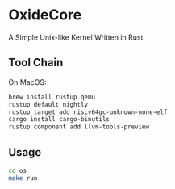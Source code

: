 # OxideCore
A Simple Unix-like Kernel Written in Rust

## Tool Chain
On MacOS:
```bash
brew install rustup qemu
rustup default nightly
rustup target add riscv64gc-unknown-none-elf
cargo install cargo-binutils
rustup component add llvm-tools-preview
```

## Usage
```bash
cd os
make run
```
